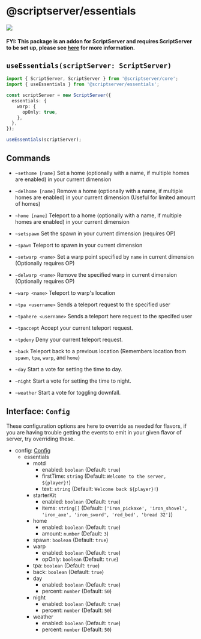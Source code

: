 # @scriptserver/essentials

[![](http://i.imgur.com/zhptNme.png)](https://github.com/garrettjoecox/scriptserver/tree/next)

#### FYI: This package is an addon for ScriptServer and requires ScriptServer to be set up, please see [here](https://github.com/garrettjoecox/scriptserver/tree/next) for more information.

## `useEssentials(scriptServer: ScriptServer)`

```ts
import { ScriptServer, ScriptServer } from '@scriptserver/core';
import { useEssentials } from '@scriptserver/essentials';

const scriptServer = new ScriptServer({
  essentials: {
    warp: {
      opOnly: true,
    },
  },
});

useEssentials(scriptServer);
```

## Commands

- `~sethome [name]`
  Set a home (optionally with a name, if multiple homes are enabled) in your current dimension

- `~delhome [name]`
  Remove a home (optionally with a name, if multiple homes are enabled) in your current dimension (Useful for limited amount of homes)

- `~home [name]`
  Teleport to a home (optionally with a name, if multiple homes are enabled) in your current dimension

- `~setspawn`
  Set the spawn in your current dimension (requires OP)

- `~spawn`
  Teleport to spawn in your current dimension

- `~setwarp <name>`
  Set a warp point specified by `name` in current dimension (Optionally requires OP)

- `~delwarp <name>`
  Remove the specified warp in current dimension (Optionally requires OP)

- `~warp <name>`
  Teleport to warp's location

- `~tpa <username>`
  Sends a teleport request to the specified user

- `~tpahere <username>`
  Sends a teleport here request to the specifed user

- `~tpaccept`
  Accept your current teleport request.

- `~tpdeny`
  Deny your current teleport request.

- `~back`
  Teleport back to a previous location (Remembers location from `spawn`, `tpa`, `warp`, and `home`)

- `~day`
  Start a vote for setting the time to day.

- `~night`
  Start a vote for setting the time to night.

- `~weather`
  Start a vote for toggling downfall.

## Interface: `Config`

These configuration options are here to override as needed for flavors, if you are having trouble getting the events to emit in your given flavor of server, try overriding these.

- config: [Config](#interface-config)
  - essentials
    - motd
      - enabled: `boolean` (Default: `true`)
      - firstTime: `string` (Default: `Welcome to the server, ${player}!`)
      - text: `string` (Default: `Welcome back ${player}!`)
    - starterKit
      - enabled: `boolean` (Default: `true`)
      - items: `string[]` (Default: `['iron_pickaxe', 'iron_shovel', 'iron_axe', 'iron_sword', 'red_bed', 'bread 32']`)
    - home
      - enabled: `boolean` (Default: `true`)
      - amount: `number` (Default: `3`)
    - spawn: `boolean` (Default: `true`)
    - warp
      - enabled: `boolean` (Default: `true`)
      - opOnly: `boolean` (Default: `true`)
    - tpa: `boolean` (Default: `true`)
    - back: `boolean` (Default: `true`)
    - day
      - enabled: `boolean` (Default: `true`)
      - percent: `number` (Default: `50`)
    - night
      - enabled: `boolean` (Default: `true`)
      - percent: `number` (Default: `50`)
    - weather
      - enabled: `boolean` (Default: `true`)
      - percent: `number` (Default: `50`)

